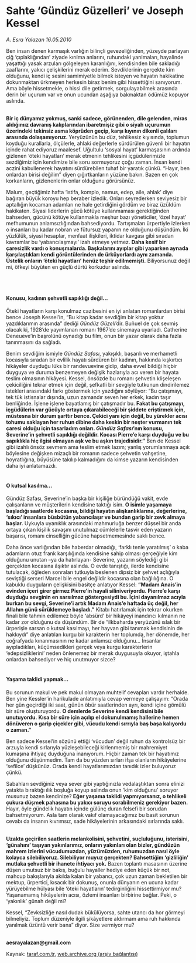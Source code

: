 # Sahte ‘Gündüz Güzelleri’ ve Joseph Kessel

*A. Esra Yalazan 16.05.2010*

<div class="yazi"><p>Ben insan denen karmaşık varlığın bilinçli gevezeliğinden, yüzeyde parlayan çiğ ‘çıplaklığından’ ziyade kırılma anlarını, ruhundaki yarılmaları, hayalinde yaşattığı yasak arzuları gölgeleyen karanlığını, kendisinden bile sakladığı zaaflarını, yakıcı çelişkilerini merak ederim. Sevdiklerinin gerçekte kim olduğunu, kendi iç sesini samimiyetle bilmek isteyen ve hayatın hakikatine dokunmaktan ürkmeyen herkesin biraz benim gibi hissettiğini sanıyorum. Ama böyle hissetmekle, o hissi dile getirmek, sorgulayabilmek arasında derin bir uçurum var ve onun ucundan aşağıya bakmaktan ödümüz kopuyor aslında. </p>
<p><b><br/>Bir iç dünyamız yokmuş, sanki sadece, görünenden, dile gelenden, miras aldığımız davranış kalıplarından ibaretmişiz gibi o siyah uçurumun üzerindeki tekinsiz asma köprüden geçip, karşı kıyının dikenli çalıları arasında dolaşamıyoruz. </b>Yeryüzünün bu düz, tehlikesiz kıyısında, toplumun koyduğu kurallarla, ölçülerle, ahlaki değerlerle sürdürülen güvenli bir hayatın içinde rahat ediyoruz maalesef. Uğultulu ‘sosyal hayat’ karmaşasının ardında gizlenen ‘öteki hayatları’ merak etmenin tehlikesini içgüdülerimizle sezdiğimiz için kendimize bile soru sormuyoruz çoğu zaman. İnsan kendi aczini kabullenerek hayatını sürdürebilen tuhaf bir yaratık çünkü. “Hayır, ben onlardan birisi değilim” diyen çığırtkanların yüzüne bakın. Bazen en çok korkanların, gizlenenlerin onlar olduğunu görürsünüz. </p>
<p>Malum, geçtiğimiz hafta ‘istifa, komplo, namus, edep, aile, ahlak’ diye bağıran büyük koroyu hep beraber izledik. Onları seyrederken seviyesiz bir aptallığın kocaman adamları ne hale getirdiğini gördüm ve biraz üzüldüm hakikaten. Siyasi liderlerin gücü kötüye kullanmaması gerektiğinden bahseden, gücünü kötüye kullanmakla meşhur bazı yöneticiler, ‘özel hayat’ mefhumunun anlamsızlığından bahsediyordu. Tartışmaları ürpertiyle izlerken o insanları bu kadar nobran ve fütursuz yapanın ne olduğunu düşündüm. İki yüzlülük, siyasi hesaplar, menfaat ilişkileri, iktidar kavgası gibi sıradan kavramlar bu ‘yabancılaşmayı’ izah etmeye yetmez. <b>Daha kesif bir çaresizlik vardı o konuşmalarda. Başkalarını ayıplar gibi yaparken aynada karşılaştıkları kendi görüntülerinden de ürküyorlardı aynı zamanda. Üstelik onların ‘öteki hayatları’ henüz teşhir edilmemişti.</b> Biliyorsunuz değil mi, öfkeyi büyüten en güçlü dürtü korkudur aslında.</p>
<p><b> </b></p>
<h4><br/>Konusu, kadının şehvetli sapıklığı değil...</h4>
<p>Öteki hayatların karşı konulmaz cazibesini en iyi anlatan romanlardan birisi bence Joseph Kessel’in, “Bu kitap kadar sevdiğim bir kitap yoktur yazdıklarımın arasında” dediği <i>Gündüz Güzeli</i>’dir. Buñuel de çok sevmiş olacak ki, 1928’de yayımlanan romanı 1967’de sinemaya uyarladı. Catherine Deneueve’in başrolünü oynadığı bu film, onun bir yazar olarak daha fazla tanınmasını da sağladı. </p>
<p>Benim sevdiğim ismiyle <i>Gündüz Safası</i>, yakışıklı, başarılı ve merhametli kocasıyla sıradan bir evlilik hayatı sürdüren bir kadının, hakkında kışkırtıcı hikâyeler duyduğu lüks bir randevuevine gidip, daha evvel bildiği hiçbir duyguya ve duruma benzemeyen değişik hazlarıyla acı veren bir hayata teslim olmasının hikâyesi. Kessel, önsözde bu romanı şehvetin klişeleşen çekiciliğini tekrar etmek için değil, şefkatli bir sevgiyle tutkunun dindirilemez istekleri arasındaki farkı göstermek için yazdığını söylüyor: “Bu çatışmayı, tek tük istisnalar dışında, uzun zamandır seven her erkek, kadın taşır benliğinde. İşlene işlene bayatlamış bir çatışmadır bu. <b>Fakat bu çatışmayı, içgüdülerin var gücüyle ortaya çıkarabileceği bir şiddete eriştirmek için, müstesna bir durum şarttır bence. Çekici yanı için değil, bu yürekler acısı tohumu saklayan her ruhun dibine daha keskin bir neşter vurmanın tek çaresi olduğu için tasarladım onları. <i>Gündüz Safası</i>’nın konusu, Severine’in şehvetli sapıklığı değildir. Kocası Pierre’e karşı duyduğu ve bu sapıklıkla hiç ilgisi olmayan aşk ve bu aşkın trajedisidir.”</b> Ben de Kessel gibi izahlı önsöz sevmem ama teslim etmek lazım; yanlış yorumlanmaya açık böylesine değişken mizaçlı bir romanın sadece şehvetin vahşetine, hoyratlığına, büyüsüne takılıp kalmadığını da kimse yazarın kendisinden daha iyi anlatamazdı.</p>
<h4><br/>O kutsal kasılma...</h4>
<p>Gündüz Safası, Severine’in başka bir kişiliğe büründüğü vakit, evde çalışanların ve müşterilerin kendisine taktığı isim. <b>O isimle yaşamaya başladığı saatlerde kocasına, bildiği hayatın alışkanlıklarına, değerlerine, ‘sıkıcı’ insanlara büsbütün yabancılaşır ve bundan garip bir zevk almaya başlar.</b> Uykuyla uyanıklık arasındaki mahmurluğa benzer düşsel bir anda ortaya çıkan kişilik savaşını unutulmaz cümlelerle tasvir eden yazarın başarısı, romanı cinselliğin gücüne hapsetmemesinde saklı bence. </p>
<p>Daha önce varlığından bile haberdar olmadığı, ‘farklı tenle yaratılmış’ o kaba adamların otuz frank karşılığında kendisine sahip olması gerçeğiyle kim olduğunu unutan –ya da hatırlayan- Severine, yazarın söylediği gibi gerçekten kocasına âşıktır aslında. O evde tanıştığı, ilerde kendisine tutulacak, öğleden sonraları tutkuyla beslenen dipsiz bir şehvet açlığıyla seviştiği serseri Marcel bile engel değildir kocasına olan bağlılığına. O kabuklu duyguların çelişkisini basitçe anlatıyor Kessel: <b>“Madam Anais’in evinden içeri girer girmez Pierre’in hayali siliniveriyordu. Pierre’e karşı duyduğu sevginin en sarsılmaz göstergesiydi bu. İçini dayanılmaz acıyla burkan bu sevgi, Severine’i artık Madam Anais’e haftada üç değil, her Allahın günü sürüklemeye başladı.”</b> Kitabı hatırlamak için tekrar okurken finali bile tahmin edilemez böyle ‘absürd’ bir hikâyeyi inandırıcı kılmanın ne kadar zor olduğunu da düşündüm. Bir de “ilkbaharda yeryüzünü ıslak bir ürperişle sarsan o kutsal kasılmayı, her hayvan gibi tanımak kendisinin de hakkıydı” diye anlatılan kurgu bir karakterin her toplumda, her dönemde, her coğrafyada kınanmasının ne kadar anlamsız olduğunu... İnsanlar ayıpladıkları, küçümsedikleri gerçek veya kurgu karakterlerin ‘edepsizliklerini’ neden önlenemez bir merak duygusuyla okuyor, iştahla onlardan bahsediyor ve hiç unutmuyor sizce?</p>
<h4><br/>Yaşama taklidi yapmak...</h4>
<p>Bu sorunun makul ve pek makul olmayan muhtelif cevapları vardır herhalde. Ben yine Kessler’in harikulade anlatımıyla cevap vermeye çalışayım: “Orada her gün geçirdiği iki saat, günün öbür saatlerinden ayrı, kendi içine gömülü bir süre oluşturuyordu. <b>O demlerde Severine kendi kendisini bile unutuyordu.</b> <b>Kısa bir süre için açılıp el dokunulmamış hallerine hemen dönüveren o garip çiçekler gibi, vücudu kendi sırrıyla baş başa kalıyordu o zaman.”</b></p>
<p>Ben sadece Kessel’in sözünü ettiği ‘vücudun’ değil ruhun da kontrolsüz bir arzuyla kendi sırlarıyla yüzleşebileceği kirlenmemiş bir mahremiyet kumaşına ihtiyaç duyduğuna inanıyorum. Hiçbir zaman tek bir hayatımız olduğunu düşünmedim. Tam da bu yüzden sırları ifşa olanların hikâyelerine ‘sefilce’ düşkünüz. Orada kendi hayatlarımızdan tanıdık izler buluyoruz çünkü. </p>
<p>Sabahları sevdiğiniz veya sever gibi yaptığınızla vedalaştıktan sonra elinizi yatakta bıraktığı ılık boşluğa koyup aslında onun ‘kim olduğunu’ soruyor musunuz bazen kendinize? <b>Eğer yaşama taklidi yapmıyorsanız, o tehlikeli çukura düşmek pahasına bu yakıcı soruyu sorabilmeniz gerekiyor bazen.</b> Hayır, öyle gündelik hayatın içinde gülünç duran felsefi bir sorudan bahsetmiyorum. Asla tam olarak vakıf olamayacağımız bu basit sorunun cevabı da insanın kıvrımsız, sade hikâyelerinin arkasındaki sırlarında saklı. </p>
<p><b><br/>Uzakta geçirilen saatlerin melankolisini, şehvetini, suçluluğunu, isterisini, ‘günahını’ taşıyan yakınlarımız, onların yakınları olan bizler, gündüzün mahrem izlerini vücudumuzdan, yüzümüzden, ruhumuzdan nasıl öyle kolayca silebiliyoruz. Silebiliyor muyuz gerçekten? Bahsettiğim ‘gizliliğin’ mutlaka şehvetli bir ihanete ihtiyacı yok.</b> Bazen toplantı masasının üzerine düşen umutsuz bir bakış, buğulu hayaller hediye eden küçük bir not, mahcup bakışlarıyla akılda kalan bir yabancı, çok uzun zaman bekletilen bir mektup, ürpertici, kısacık bir dokunuş, onunla dünyanın en ucuna kadar yürüyebilme hülyası bile ‘öteki hayatların’ tedirginliğini hissettirmiyor mu? Yaşanamamış hikâyelerin acısı, özlemi insanları birbirine bağlar. Peki, o ‘yakınlık’ günah değil mi? </p>
<p>Kessel, “Zevksizliğe nasıl dudak bükülüyorsa, sahte utancı da hor görmeyi bilmeliyiz. Toplum düzeniyle ilgili şikâyetlere aldırmam ama ruh hakkında yanılmak üzüntü verir bana” diyor. Size vermiyor mu?</p>
<p><b><br/>aesrayalazan@gmail.com</b></p></div>

Kaynak: [taraf.com.tr](http://www.taraf.com.tr:80/a-esra-yalazan/makale-sahte-gunduz-guzelleri-ve-joseph-kessel.htm), [web.archive.org (arşiv bağlantısı)](http://web.archive.org/web/20100519142134/http://www.taraf.com.tr:80/a-esra-yalazan/makale-sahte-gunduz-guzelleri-ve-joseph-kessel.htm)
